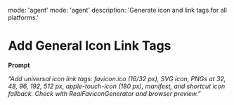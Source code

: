 mode: 'agent'
mode: 'agent'
description: 'Generate icon and link tags for all platforms.'

# Add General Icon Link Tags

**Prompt**

*“Add universal icon link tags: favicon.ico (16/32 px), SVG icon, PNGs at 32, 48, 96, 192, 512 px, apple-touch-icon (180 px), manifest, and shortcut icon fallback. Check with RealFaviconGenerator and browser preview.”*
